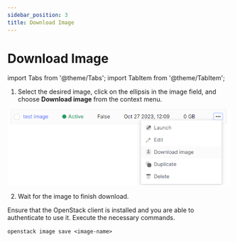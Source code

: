 ```yaml
---
sidebar_position: 3
title: Download Image
---
```


# Download Image

import Tabs from '@theme/Tabs';
import TabItem from '@theme/TabItem';

<Tabs>
  <TabItem value="personal-area" label="Personal Area" default>

1. Select the desired image, click on the ellipsis in the image field, and choose **Download image** from the context menu.

![](../img/images/23.png)

2. Wait for the image to finish download.

</TabItem>
<TabItem value="openstack" label="Openstack CLI">

Ensure that the OpenStack client is installed and you are able to authenticate to use it. Execute the necessary commands.

```
openstack image save <image-name>
```

</TabItem>
</Tabs>
